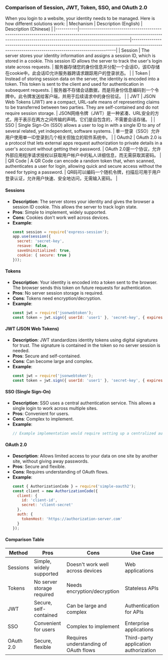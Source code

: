 

### Comparison of Session, JWT, Token, SSO, and OAuth 2.0

When you login to a website, your identity needs to be managed. Here is how different solutions work:
| Mechanism | Description (English)                                                                                                                                                             | Description (Chinese)                                                                                                                              |
|-----------|-------------------------------------------------------------------------------------------------------------------------------------------------------------------------------------|----------------------------------------------------------------------------------------------------------------------------------------------------|
| Session   | The server stores your identity information and assigns a session ID, which is stored in a cookie. This session ID allows the server to track the user's login state across requests. | 服务器存储您的身份信息并分配一个会话ID，该ID存储在cookie中。此会话ID允许服务器跨请求跟踪用户的登录状态。                                                   |
| Token     | Instead of storing session data on the server, the identity is encoded into a token. This token is sent to the client and used for authentication in subsequent requests.              | 服务器不存储会话数据，而是将身份信息编码到一个令牌中。此令牌发送给客户端，并用于后续请求中的身份验证。                                                   |
| JWT       | JSON Web Tokens (JWT) are a compact, URL-safe means of representing claims to be transferred between two parties. They are self-contained and do not require session storage.           | JSON网络令牌（JWT）是一种紧凑、URL安全的方式，用于表示在两方之间传输的声明。它们是自包含的，不需要会话存储。                                            |
| SSO       | Single Sign-On (SSO) allows a user to log in with a single ID to any of several related, yet independent, software systems.                                                           | 单一登录（SSO）允许用户使用单一ID登录到几个相关但独立的软件系统中。                                                                                      |
| OAuth2    | OAuth 2.0 is a protocol that lets external apps request authorization to private details in a user's account without getting their password.                                          | OAuth 2.0是一个协议，允许外部应用程序请求授权以获取用户帐户中的私人详细信息，而无需获取其密码。                                                      |
| QR Code   | A QR Code can encode a random token that, when scanned, authenticates a user for login, allowing quick and secure access without the need for typing a password.                        | QR码可以编码一个随机令牌，扫描后可用于用户登录认证，允许用户快速、安全地访问，无需输入密码。                                                            |

#### Sessions
- **Description**: The server stores your identity and gives the browser a session ID cookie. This allows the server to track login state.
- **Pros**: Simple to implement, widely supported.
- **Cons**: Cookies don't work well across devices.
- **Example**:
  ```javascript
  const session = require('express-session');
  app.use(session({
    secret: 'secret-key',
    resave: false,
    saveUninitialized: true,
    cookie: { secure: true }
  }));
  ```

#### Tokens
- **Description**: Your identity is encoded into a token sent to the browser. The browser sends this token on future requests for authentication.
- **Pros**: No server session storage is required.
- **Cons**: Tokens need encryption/decryption.
- **Example**:
  ```javascript
  const jwt = require('jsonwebtoken');
  const token = jwt.sign({ userId: 'user1' }, 'secret-key', { expiresIn: '1h' });
  ```

#### JWT (JSON Web Tokens)
- **Description**: JWT standardizes identity tokens using digital signatures for trust. The signature is contained in the token so no server session is needed.
- **Pros**: Secure and self-contained.
- **Cons**: Can become large and complex.
- **Example**:
  ```javascript
  const jwt = require('jsonwebtoken');
  const token = jwt.sign({ userId: 'user1' }, 'secret-key', { expiresIn: '1h' });
  ```

#### SSO (Single Sign-On)
- **Description**: SSO uses a central authentication service. This allows a single login to work across multiple sites.
- **Pros**: Convenient for users.
- **Cons**: Complex to implement.
- **Example**:
  ```javascript
  // Example implementation would require setting up a centralized authentication server.
  ```

#### OAuth 2.0
- **Description**: Allows limited access to your data on one site by another site, without giving away passwords.
- **Pros**: Secure and flexible.
- **Cons**: Requires understanding of OAuth flows.
- **Example**:
  ```javascript
  const { AuthorizationCode } = require('simple-oauth2');
  const client = new AuthorizationCode({
    client: {
      id: 'client-id',
      secret: 'client-secret'
    },
    auth: {
      tokenHost: 'https://authorization-server.com'
    }
  });
  ```

#### Comparison Table

| Method     | Pros                                     | Cons                                 | Use Case                               |
|------------|------------------------------------------|--------------------------------------|----------------------------------------|
| Sessions   | Simple, widely supported                 | Doesn't work well across devices     | Web applications                       |
| Tokens     | No server storage required               | Needs encryption/decryption          | Stateless APIs                         |
| JWT        | Secure, self-contained                   | Can be large and complex             | Authentication for APIs                |
| SSO        | Convenient for users                     | Complex to implement                 | Enterprise applications                |
| OAuth 2.0  | Secure, flexible                         | Requires understanding of OAuth flows| Third-party application authorization  |

